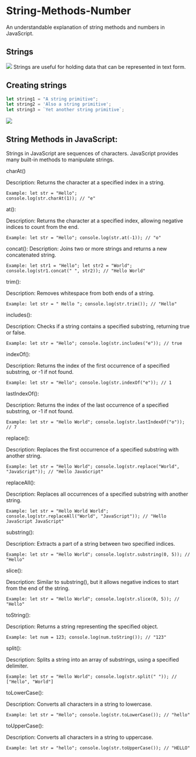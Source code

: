 # String-Methods-Number
An understandable explanation of string methods and numbers in JavaScript.

## Strings

<img src="https://dmitripavlutin.com/what-is-string-in-javascript/cover.png">
Strings are useful for holding data that can be represented in text form. 

## Creating strings

```js 
let string1 = "A string primitive";
let string2 = 'Also a string primitive';
let string3 = `Yet another string primitive`;
```

<img src="https://phpforever.com/wp-content/uploads/2021/03/Useful-String-Methods-In-JavaScript..png">


## String Methods in JavaScript:


Strings in JavaScript are sequences of characters. JavaScript provides many built-in methods to manipulate strings.



charAt()

Description: Returns the character at a specified index in a string.
```
Example: let str = "Hello";
console.log(str.charAt(1)); // "e"
```

at():

Description: Returns the character at a specified index, allowing negative indices to count from the end.
```
Example: let str = "Hello"; console.log(str.at(-1)); // "o"
```

concat():
Description: Joins two or more strings and returns a new concatenated string.
```
Example: let str1 = "Hello"; let str2 = "World"; console.log(str1.concat(" ", str2)); // "Hello World"
```

trim():

Description: Removes whitespace from both ends of a string.
```
Example: let str = " Hello "; console.log(str.trim()); // "Hello"
```


includes():

Description: Checks if a string contains a specified substring, returning true or false.
```
Example: let str = "Hello"; console.log(str.includes("e")); // true
```

indexOf():

Description: Returns the index of the first occurrence of a specified substring, or -1 if not found.
```
Example: let str = "Hello"; console.log(str.indexOf("e")); // 1
```

lastIndexOf():

Description: Returns the index of the last occurrence of a specified substring, or -1 if not found.
```
Example: let str = "Hello World"; console.log(str.lastIndexOf("o")); // 7
```

replace():

Description: Replaces the first occurrence of a specified substring with another string.
```
Example: let str = "Hello World"; console.log(str.replace("World", "JavaScript")); // "Hello JavaScript"
```

replaceAll():

Description: Replaces all occurrences of a specified substring with another string.
```
Example: let str = "Hello World World"; console.log(str.replaceAll("World", "JavaScript")); // "Hello JavaScript JavaScript"
```

substring():

Description: Extracts a part of a string between two specified indices.
```
Example: let str = "Hello World"; console.log(str.substring(0, 5)); // "Hello"
```

slice():

Description: Similar to substring(), but it allows negative indices to start from the end of the string.
```
Example: let str = "Hello World"; console.log(str.slice(0, 5)); // "Hello"
```

toString():

Description: Returns a string representing the specified object.
```
Example: let num = 123; console.log(num.toString()); // "123"
```

split():

Description: Splits a string into an array of substrings, using a specified delimiter.
```
Example: let str = "Hello World"; console.log(str.split(" ")); // ["Hello", "World"]
```

toLowerCase():

Description: Converts all characters in a string to lowercase.
```
Example: let str = "Hello"; console.log(str.toLowerCase()); // "hello"
```

toUpperCase():

Description: Converts all characters in a string to uppercase.
```
Example: let str = "hello"; console.log(str.toUpperCase()); // "HELLO"
```
